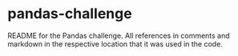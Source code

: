 # pandas-challenge

README for the Pandas challenge. All references in comments and markdown in the respective location that it was used in the code.
